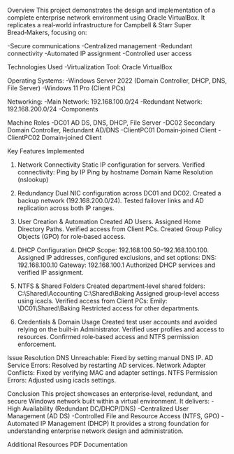 Overview
This project demonstrates the design and implementation of a complete enterprise network environment using Oracle VirtualBox. It replicates a real‑world infrastructure for Campbell & Starr Super Bread‑Makers, focusing on:

-Secure communications
-Centralized management
-Redundant connectivity
-Automated IP assignment
-Controlled user access

Technologies Used
-Virtualization Tool: Oracle VirtualBox

Operating Systems:
-Windows Server 2022 (Domain Controller, DHCP, DNS, File Server)
-Windows 11 Pro (Client PCs)

Networking:
-Main Network: 192.168.100.0/24
-Redundant Network: 192.168.200.0/24
-Components

Machine	Roles
-DC01	AD DS, DNS, DHCP, File Server
-DC02	Secondary Domain Controller, Redundant AD/DNS
-ClientPC01	Domain‑joined Client
-ClientPC02	Domain‑joined Client

Key Features Implemented
1. Network Connectivity
Static IP configuration for servers.
Verified connectivity:
Ping by IP
Ping by hostname
Domain Name Resolution (nslookup)

3. Redundancy
Dual NIC configuration across DC01 and DC02.
Created a backup network (192.168.200.0/24).
Tested failover links and AD replication across both IP ranges.

3. User Creation & Automation
Created AD Users.
Assigned Home Directory Paths.
Verified access from Client PCs.
Created Group Policy Objects (GPO) for role‑based access.

4. DHCP Configuration
DHCP Scope: 192.168.100.50–192.168.100.100.
Assigned IP addresses, configured exclusions, and set options:
DNS: 192.168.100.10
Gateway: 192.168.100.1
Authorized DHCP services and verified IP assignment.

5. NTFS & Shared Folders
Created department‑level shared folders:
C:\Shared\Accounting
C:\Shared\Baking
Assigned group‑level access using icacls.
Verified access from Client PCs:
Emily: \\DC01\Shared\Baking
Restricted access for other departments.

6. Credentials & Domain Usage
Created test user accounts and avoided relying on the built‑in Administrator.
Verified user profiles and access to resources.
Confirmed role‑based access and NTFS permission enforcement.

Issue Resolution
DNS Unreachable: Fixed by setting manual DNS IP.
AD Service Errors: Resolved by restarting AD services.
Network Adapter Conflicts: Fixed by verifying MAC and adapter settings.
NTFS Permission Errors: Adjusted using icacls settings.

Conclusion
This project showcases an enterprise‑level, redundant, and secure Windows network built within a virtual environment. It delivers:
-High Availability (Redundant DC/DHCP/DNS)
-Centralized User Management (AD DS)
-Controlled File and Resource Access (NTFS, GPO)
-Automated IP Management (DHCP)
It provides a strong foundation for understanding enterprise network design and administration.

Additional Resources
PDF Documentation


